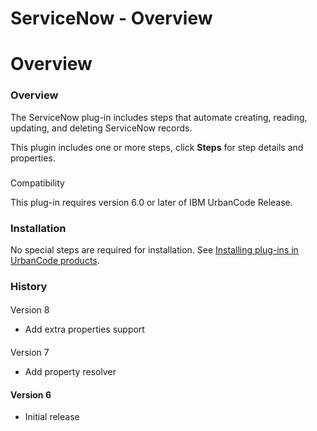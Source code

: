 
ServiceNow - Overview
=====================

# Overview


### Overview


The ServiceNow plug-in includes steps that automate creating, reading, updating, and deleting
ServiceNow records.

This plugin includes one or more steps, click **Steps** for step details and properties.

###
Compatibility

This plug-in requires version 6.0 or later of IBM UrbanCode Release.

### Installation

No special
steps are required for installation. See [Installing plug-ins in UrbanCode
products](https://community.ibm.com/community/user/wasdevops/blogs/laurel-dickson-bull1/2022/06/13/install-plugins).



### History


####
Version 8

* Add extra properties support

####
Version 7

* Add property resolver

#### Version 6

* Initial release

